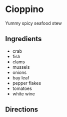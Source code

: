 # Cioppino

Yummy spicy seafood stew

## Ingredients

* crab
* fish
* clams
* mussels
* onions
* bay leaf
* pepper flakes
* tomatoes
* white wine

## Directions
